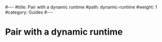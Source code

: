 #---
#title: Pair with a dynamic runtime
#path: dynamic-runtime
#weight: 1
#category: Guides
#---

# Pair with a dynamic runtime
